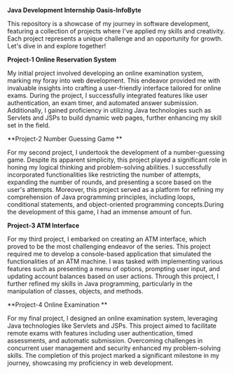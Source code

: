 **Java Development Internship  Oasis-InfoByte**

This repository is a showcase of my journey in software development, featuring a collection of projects where I've applied my skills and creativity. Each project represents a unique challenge and an opportunity for growth. Let's dive in and explore together!

**Project-1 Online Reservation System**

My initial project involved developing an online examination system, marking my foray into web development. This endeavor provided me with invaluable insights into crafting a user-friendly interface tailored for online exams. During the project, I successfully integrated features like user authentication, an exam timer, and automated answer submission. Additionally, I gained proficiency in utilizing Java technologies such as Servlets and JSPs to build dynamic web pages, further enhancing my skill set in the field.

**Project-2 Number Guessing Game **

For my second project, I undertook the development of a number-guessing game. Despite its apparent simplicity, this project played a significant role in honing my logical thinking and problem-solving abilities. I successfully incorporated functionalities like restricting the number of attempts, expanding the number of rounds, and presenting a score based on the user's attempts. Moreover, this project served as a platform for refining my comprehension of Java programming principles, including loops, conditional statements, and object-oriented programming concepts.During the development of this game, I had an immense amount of fun.

**Project-3 ATM Interface**

For my third project, I embarked on creating an ATM interface, which proved to be the most challenging endeavor of the series. This project required me to develop a console-based application that simulated the functionalities of an ATM machine. I was tasked with implementing various features such as presenting a menu of options, prompting user input, and updating account balances based on user actions. Through this project, I further refined my skills in Java programming, particularly in the manipulation of classes, objects, and methods.

**Project-4 Online Examination **

For my final project, I designed an online examination system, leveraging Java technologies like Servlets and JSPs. This project aimed to facilitate remote exams with features including user authentication, timed assessments, and automatic submission. Overcoming challenges in concurrent user management and security enhanced my problem-solving skills. The completion of this project marked a significant milestone in my journey, showcasing my proficiency in web development.
